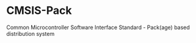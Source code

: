 # CMSIS-Pack
Common Microcontroller Software Interface Standard - Pack(age) based distribution system
